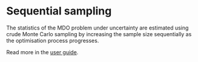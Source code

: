 <!--
 Copyright 2021 IRT Saint Exupéry, https://www.irt-saintexupery.com

 This work is licensed under the Creative Commons Attribution-ShareAlike 4.0
 International License. To view a copy of this license, visit
 http://creativecommons.org/licenses/by-sa/4.0/ or send a letter to Creative
 Commons, PO Box 1866, Mountain View, CA 94042, USA.
-->
# Sequential sampling

The statistics of the MDO problem under uncertainty are estimated
using crude Monte Carlo sampling by increasing the sample size sequentially as the optimisation process progresses.

Read more in the [user guide](../../../user_guide/umdo/sequential_sampling.md).
